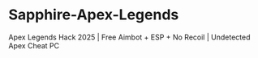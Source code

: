 # Sapphire-Apex-Legends
Apex Legends Hack 2025 | Free Aimbot + ESP + No Recoil | Undetected Apex Cheat PC
